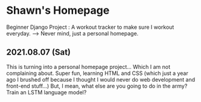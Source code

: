 # Shawn's Homepage
Beginner Django Project : A workout tracker to make sure I workout everyday.
--> Never mind, just a personal homepage.

## 2021.08.07 (Sat)
This is turning into a personal homepage project... Which I am not complaining about. Super fun, learning HTML and CSS (which just a year ago I brushed off because I thought I would never do web development and front-end stuff...) But, I mean, what else are you going to do in the army? Train an LSTM language model?
